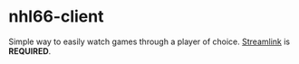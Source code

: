 # nhl66-client
Simple way to easily watch games through a player of choice.
[Streamlink](https://streamlink.github.io/) is **REQUIRED**.